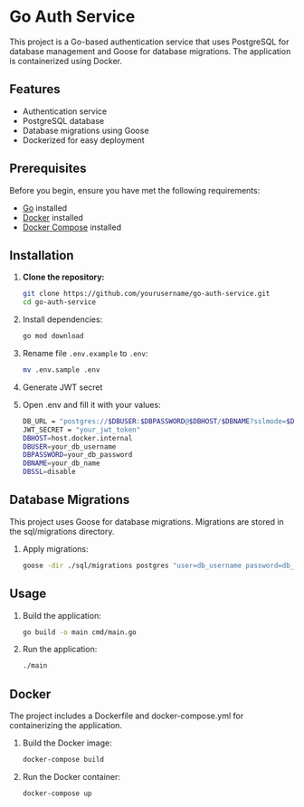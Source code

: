  # Go Auth Service

This project is a Go-based authentication service that uses PostgreSQL for database management and Goose for database migrations. The application is containerized using Docker.

## Features

- Authentication service
- PostgreSQL database
- Database migrations using Goose
- Dockerized for easy deployment

## Prerequisites

Before you begin, ensure you have met the following requirements:

- [Go](https://golang.org/dl/) installed
- [Docker](https://www.docker.com/get-started) installed
- [Docker Compose](https://docs.docker.com/compose/install/) installed

## Installation

1. **Clone the repository:**

   ```sh
   git clone https://github.com/yourusername/go-auth-service.git
   cd go-auth-service

2. Install dependencies:
   ```sh
   go mod download

3. Rename file `.env.example` to `.env`:
   ```sh
   mv .env.sample .env

4. Generate JWT secret
5. Open .env and fill it with your values:
   ```sh
   DB_URL = "postgres://$DBUSER:$DBPASSWORD@$DBHOST/$DBNAME?sslmode=$DBSSL"
   JWT_SECRET = "your_jwt_token"
   DBHOST=host.docker.internal
   DBUSER=your_db_username
   DBPASSWORD=your_db_password
   DBNAME=your_db_name
   DBSSL=disable

## Database Migrations
This project uses Goose for database migrations. Migrations are stored in the sql/migrations directory.
1. Apply migrations:

   ```sh
   goose -dir ./sql/migrations postgres "user=db_username password=db_password dbname=db_name sslmode=disable" up
## Usage
1. Build the application:

   ```sh
   go build -o main cmd/main.go
2. Run the application:
   ```sh
   ./main

## Docker
The project includes a Dockerfile and docker-compose.yml for containerizing the application.

1. Build the Docker image:
    ```sh
    docker-compose build
2. Run the Docker container:
   ```sh
   docker-compose up
